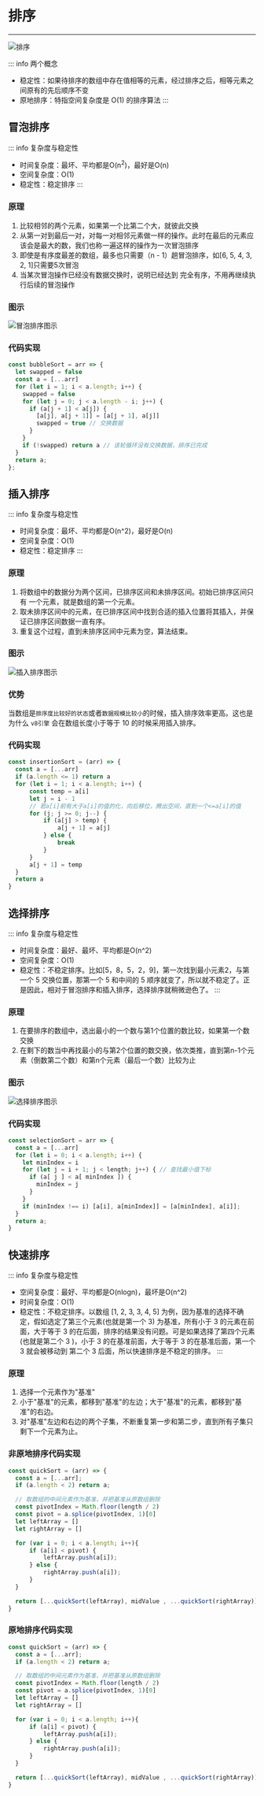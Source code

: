 # 排序
---
![排序](https://cdn.jsdelivr.net/gh/mzhujihui/figure-bed/img/20220425180507.png)

::: info 两个概念
- 稳定性：如果待排序的数组中存在值相等的元素，经过排序之后，相等元素之间原有的先后顺序不变
- 原地排序：特指空间复杂度是 O(1) 的排序算法
:::

## 冒泡排序
::: info 复杂度与稳定性
- 时间复杂度：最坏、平均都是O(n<sup>2</sup>)，最好是O(n)
- 空间复杂度：O(1)
- 稳定性：稳定排序
:::

### 原理
1. 比较相邻的两个元素，如果第一个比第二个大，就彼此交换
2. 从第一对到最后一对，对每一对相邻元素做一样的操作。此时在最后的元素应该会是最大的数，我们也称一遍这样的操作为一次冒泡排序
3. 即使是有序度最差的数组，最多也只需要（n - 1）趟冒泡排序，如[6, 5, 4, 3, 2, 1]只需要5次冒泡
4. 当某次冒泡操作已经没有数据交换时，说明已经达到
完全有序，不用再继续执行后续的冒泡操作

### 图示
![冒泡排序图示](https://cdn.jsdelivr.net/gh/mzhujihui/figure-bed/img/20220425154356.png)

### 代码实现
```js
const bubbleSort = arr => {
  let swapped = false
  const a = [...arr]
  for (let i = 1; i < a.length; i++) {
    swapped = false
    for (let j = 0; j < a.length - i; j++) {
      if (a[j + 1] < a[j]) {
        [a[j], a[j + 1]] = [a[j + 1], a[j]]
        swapped = true // 交换数据
      }
    }
    if (!swapped) return a // 该轮循环没有交换数据，排序已完成
  }
  return a;
};
```
## 插入排序

::: info 复杂度与稳定性
- 时间复杂度：最坏、平均都是O(n^2)，最好是O(n)
- 空间复杂度：O(1)
- 稳定性：稳定排序
:::

### 原理
1. 将数组中的数据分为两个区间，已排序区间和未排序区间。初始已排序区间只有
一个元素，就是数组的第一个元素。
2. 取未排序区间中的元素，在已排序区间中找到合适的插入位置将其插入，并保证已排序区间数据一直有序。
3. 重复这个过程，直到未排序区间中元素为空，算法结束。

### 图示
![插入排序图示](https://cdn.jsdelivr.net/gh/mzhujihui/figure-bed/img/20220425163746.png)

### 优势
当数组是`排序度比较好的状态`或者`数据规模比较小`的时候，插入排序效率更高。这也是为什么 `v8引擎` 会在数组长度小于等于 10 的时候采用插入排序。

### 代码实现
```js
const insertionSort = (arr) => {
  const a = [...arr]
  if (a.length <= 1) return a
  for (let i = 1; i < a.length; i++) {
      const temp = a[i]
      let j = i - 1
      // 若a[i]前有大于a[i]的值的化，向后移位，腾出空间，直到一个<=a[i]的值
      for (j; j >= 0; j--) {
          if (a[j] > temp) {
              a[j + 1] = a[j]
          } else {
              break
          }
      }
      a[j + 1] = temp
  }
  return a
}
```

## 选择排序

::: info 复杂度与稳定性
- 时间复杂度：最好、最坏、平均都是O(n^2)
- 空间复杂度：O(1)
- 稳定性：不稳定排序。比如[5，8，5，2，9]，第一次找到最小元素2，与第一个 5 交换位置，那第一个 5 和中间的 5 顺序就变了，所以就不稳定了。正是因此，相对于冒泡排序和插入排序，选择排序就稍微逊色了。
:::

### 原理
1. 在要排序的数组中，选出最小的一个数与第1个位置的数比较，如果第一个数交换
2. 在剩下的数当中再找最小的与第2个位置的数交换，依次类推，直到第n-1个元素（倒数第二个数）和第n个元素（最后一个数）比较为止

### 图示
![选择排序图示](https://cdn.jsdelivr.net/gh/mzhujihui/figure-bed/img/20220425173809.png)

### 代码实现
```js
const selectionSort = arr => {
  const a = [...arr]
  for (let i = 0; i < a.length; i++) {
    let minIndex = i
    for (let j = i + 1; j < length; j++) { // 查找最小值下标
      if (a[ j ] < a[ minIndex ]) {
        minIndex = j
      }
    }
    if (minIndex !== i) [a[i], a[minIndex]] = [a[minIndex], a[i]];
  }
  return a;
}
```

## 快速排序

::: info 复杂度与稳定性
- 空间复杂度：最好、平均都是O(nlogn)，最坏是O(n^2)
- 时间复杂度：O(1)
- 稳定性：不稳定排序。以数组 [1, 2, 3, 3, 4, 5] 为例，因为基准的选择不确定，假如选定了第三个元素(也就是第一个 3) 为基准，所有小于 3 的元素在前面，大于等于 3 的在后面，排序的结果没有问题。可是如果选择了第四个元素(也就是第二个 3 )，小于 3 的在基准前面，大于等于 3 的在基准后面，第一个 3 就会被移动到 第二个 3 后面，所以快速排序是不稳定的排序。
:::

### 原理
1. 选择一个元素作为"基准"
2. 小于"基准"的元素，都移到"基准"的左边；大于"基准"的元素，都移到"基准"的右边。
3. 对"基准"左边和右边的两个子集，不断重复第一步和第二步，直到所有子集只剩下一个元素为止。

### 非原地排序代码实现

```js
const quickSort = (arr) => {
  const a = [...arr];
  if (a.length < 2) return a;

  // 取数组的中间元素作为基准，并把基准从原数组删除
  const pivotIndex = Math.floor(length / 2)
  const pivot = a.splice(pivotIndex, 1)[0]
  let leftArray = []
  let rightArray = []

  for (var i = 0; i < a.length; i++){
      if (a[i] < pivot) {
          leftArray.push(a[i]);
      } else {
          rightArray.push(a[i]);
      }
  }

  return [...quickSort(leftArray), midValue , ...quickSort(rightArray)]
}
```

### 原地排序代码实现

```js
const quickSort = (arr) => {
  const a = [...arr];
  if (a.length < 2) return a;

  // 取数组的中间元素作为基准，并把基准从原数组删除
  const pivotIndex = Math.floor(length / 2)
  const pivot = a.splice(pivotIndex, 1)[0]
  let leftArray = []
  let rightArray = []

  for (var i = 0; i < a.length; i++){
      if (a[i] < pivot) {
          leftArray.push(a[i]);
      } else {
          rightArray.push(a[i]);
      }
  }

  return [...quickSort(leftArray), midValue , ...quickSort(rightArray)]
}
```